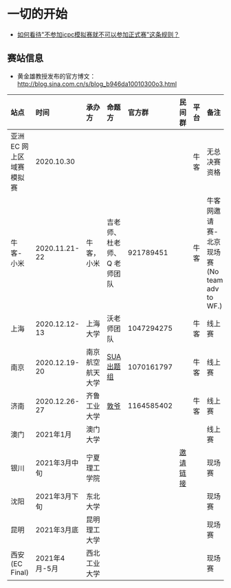 # 一切的开始

- [如何看待"不参加icpc模拟赛就不可以参加正式赛"这条规则？](https://www.zhihu.com/question/428110861)


## 赛站信息

- 黄金雄教授发布的官方博文：http://blog.sina.com.cn/s/blog_b946da10010300o3.html

| 站点 | 时间 | 承办方 | 命题方 | 官方群 | 民间群 | 平台 | 备注 | 
| :--- | :--- | :--- | :--- | :--- | :--- | :--- | :--- |
| 亚洲 EC 网上区域赛模拟赛 | 2020.10.30 | | | | | 牛客 | 无总决赛资格 | 
| 牛客-小米 | 2020.11.21-22 | 牛客，小米 | 吉老师、杜老师、Q 老师团队 | 921789451 | | 牛客 | 牛客网邀请赛-北京现场赛(No team adv to WF.) |
| 上海 | 2020.12.12-13 | 上海大学 | 沃老师团队 | 1047294275 | | 牛客 | 线上赛 |
| 南京 | 2020.12.19-20 | 南京航空航天大学 | [SUA出题组](https://sua.ac) | 1070161797 | | 牛客 | 线上赛 |
| 济南 | 2020.12.26-27 | 齐鲁工业大学 | [敦爷](https://www.zhihu.com/question/434767071/answer/1648109530) | 1164585402 | | 牛客 | 线上赛 |
| 澳门 | 2021年1月 | 澳门大学 | | | | | 线上赛 |
| 银川 | 2021年3月中旬 | 宁夏理工学院 | | | [邀请链接](https://jq.qq.com/?_wv=1027&k=ATzi9chS) | | 现场赛 |
| 沈阳 | 2021年3月下旬 | 东北大学 | | | | | 现场赛 |
| 昆明 | 2021年3月底 | 昆明理工大学 | | | | | 现场赛 |
| 西安(EC Final) | 2021年4月-5月 | 西北工业大学 | | | | | 现场赛 | 
